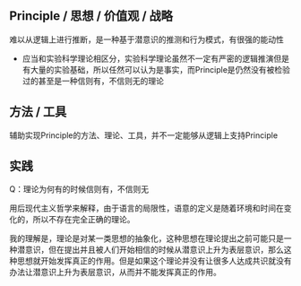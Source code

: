 ## Principle / 思想  / 价值观 / 战略

难以从逻辑上进行推断，是一种基于潜意识的推测和行为模式，有很强的能动性

* 应当和实验科学理论相区分，实验科学理论虽然不一定有严密的逻辑推演但是有大量的实验基础，所以任然可以认为是事实，而Principle是仍然没有被检验过的甚至是一种信则有，不信则无的理论

## 方法 / 工具

辅助实现Principle的方法、理论、工具，并不一定能够从逻辑上支持Principle

## 实践



Q：理论为何有的时候信则有，不信则无

用后现代主义哲学来解释，由于语言的局限性，语意的定义是随着环境和时间在变化的，所以不存在完全正确的理论。

我的理解是，理论是对某一类思想的抽象化，这种思想在理论提出之前可能只是一种潜意识，但在提出并且被人们开始相信的时候从潜意识上升为表层意识，那么这种思想就开始发挥真正的作用。但是如果这个理论并没有让很多人达成共识就没有办法让潜意识上升为表层意识，从而并不能发挥真正的作用。